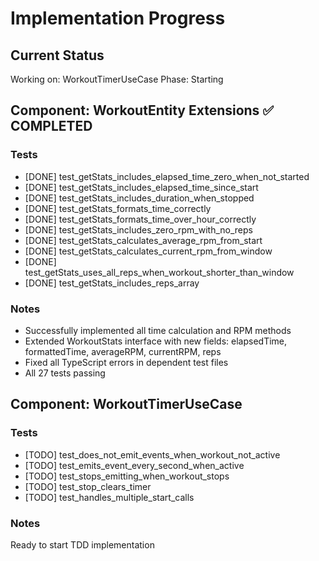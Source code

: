 # Implementation Progress

## Current Status
Working on: WorkoutTimerUseCase
Phase: Starting

## Component: WorkoutEntity Extensions ✅ COMPLETED

### Tests
- [DONE] test_getStats_includes_elapsed_time_zero_when_not_started
- [DONE] test_getStats_includes_elapsed_time_since_start
- [DONE] test_getStats_includes_duration_when_stopped
- [DONE] test_getStats_formats_time_correctly
- [DONE] test_getStats_formats_time_over_hour_correctly
- [DONE] test_getStats_includes_zero_rpm_with_no_reps
- [DONE] test_getStats_calculates_average_rpm_from_start
- [DONE] test_getStats_calculates_current_rpm_from_window
- [DONE] test_getStats_uses_all_reps_when_workout_shorter_than_window
- [DONE] test_getStats_includes_reps_array

### Notes
- Successfully implemented all time calculation and RPM methods
- Extended WorkoutStats interface with new fields: elapsedTime, formattedTime, averageRPM, currentRPM, reps
- Fixed all TypeScript errors in dependent test files
- All 27 tests passing

## Component: WorkoutTimerUseCase

### Tests
- [TODO] test_does_not_emit_events_when_workout_not_active
- [TODO] test_emits_event_every_second_when_active
- [TODO] test_stops_emitting_when_workout_stops
- [TODO] test_stop_clears_timer
- [TODO] test_handles_multiple_start_calls

### Notes
Ready to start TDD implementation